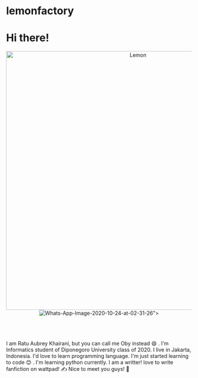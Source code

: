 # lemonfactory
# Hi there!

<div align="center">
<img hight="300" width="700" alt="Lemon" align="center" src="<a href="https://ibb.co/WtBq3FZ"><img src="https://i.ibb.co/WtBq3FZ/Whats-App-Image-2020-10-24-at-02-31-26.jpg" alt="Whats-App-Image-2020-10-24-at-02-31-26" border="0"></a>">
</div>
</br>
</br>
</br>

I am Ratu Aubrey Khairani, but you can call me Oby instead :smile: . 
I'm Informatics student of Diponegoro University class of 2020. 
I live in Jakarta, Indonesia. I'd love to learn programming language. 
I'm just started learning to code :blush: . 
I'm learning python currently. 
I am a writter! love to write fanfiction on wattpad! :writing_hand:
Nice to meet you guys! :cherry_blossom:

